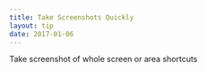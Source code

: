 ```yaml
---
title: Take Screenshots Quickly
layout: tip
date: 2017-01-06
---
```


Take screenshot of whole screen or area shortcuts
